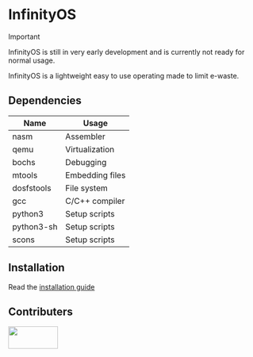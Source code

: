 # InfinityOS

>[!IMPORTANT]
>InfinityOS is still in very early development and is currently not ready for normal usage.

InfinityOS is a lightweight easy to use operating made to limit e-waste.

## Dependencies
| Name       | Usage            |
| ---------- | ---------------- |
| nasm       | Assembler        |
| qemu       | Virtualization   |
| bochs      | Debugging        |
| mtools     | Embedding files  |
| dosfstools | File system      |
| gcc        | C/C++ compiler   |
| python3    | Setup scripts    |
| python3-sh | Setup scripts    |
| scons      | Setup scripts    |

## Installation
Read the [installation guide](https://github.com/TheDouck/InfinityOS/blob/main/INSTALL.md)

## Contributers
<a href="https://github.com/Hexuro/InfinityOS/graphs/contributors">
  <img src="https://contrib.rocks/image?repo=Hexuro/InfinityOS" width="100" height="45" />
</a>
